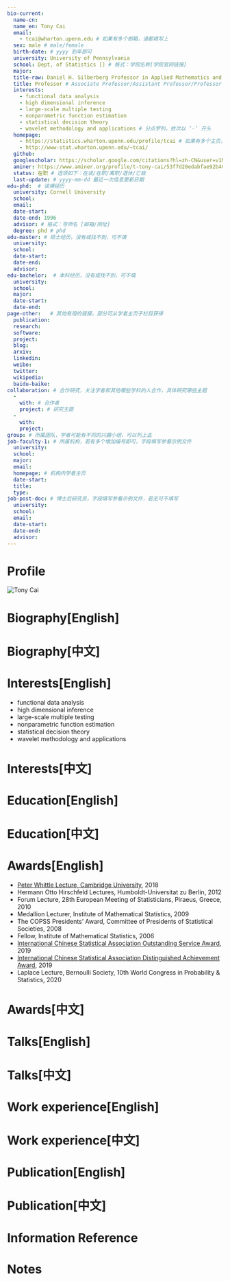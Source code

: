 ```yaml
---
bio-current:
  name-cn: 
  name_en: Tony Cai
  email: 
    - tcai@wharton.upenn.edu # 如果有多个邮箱，请都填写上
  sex: male # male/female
  birth-date: # yyyy 到年即可
  university: University of Pennsylvania 
  school: Dept, of Statistics [] # 格式：学院名称[学院官网链接]
  major: 
  title-raw: Daniel H. Silberberg Professor in Applied Mathematics and Statistics, Professor of Statistics and Data Science# 主页原始字符串
  title: Professor # Associate Professor/Assistant Professor/Professor
  interests: 
    - functional data analysis
    - high dimensional inference
    - large-scale multiple testing
    - nonparametric function estimation
    - statistical decision theory
    - wavelet methodology and applications # 分点罗列，依次以 ‘-’ 开头
  homepage: 
    - https://statistics.wharton.upenn.edu/profile/tcai # 如果有多个主页，请都填写上
    - http://www-stat.wharton.upenn.edu/~tcai/
  github: 
  googlescholar: https://scholar.google.com/citations?hl=zh-CN&user=v1MTZmIAAAAJ 
  aminer: https://www.aminer.org/profile/t-tony-cai/53f7d20edabfae92b40e7413 # 从这里查找 https://www.aminer.org/search/person
  status: 在职 # 选项如下：在读/在职/离职/退休/亡故
  last-update: # yyyy-mm-dd 最近一次信息更新日期
edu-phd:  # 读博经历
  university: Cornell University
  school: 
  email: 
  date-start: 
  date-end: 1996
  advisor: # 格式：导师名 [邮箱/网址]
  degree: phd # phd
edu-master: # 硕士经历，没有或找不到，可不填
  university: 
  school: 
  date-start: 
  date-end: 
  advisor:
edu-bachelor:  # 本科经历，没有或找不到，可不填
  university: 
  school: 
  major: 
  date-start: 
  date-end: 
page-other:   # 其他有用的链接，部分可从学者主页子栏目获得
  publication: 
  research: 
  software: 
  project: 
  blog: 
  arxiv: 
  linkedin: 
  weibo:
  twitter:
  wikipedia:
  baidu-baike:
collaboration: # 合作研究，关注学者和其他哪些学科的人合作，具体研究哪些主题
  - 
    with: # 合作者
    project: # 研究主题
  - 
    with: 
    project: 
group: # 所属团队，学者可能有不同的兴趣小组，可以列上去
job-faculty-1: # 所属机构，若有多个增加编号即可，字段填写参看示例文件
  university: 
  school: 
  major: 
  email: 
  homepage: # 机构内学者主页
  date-start: 
  title: 
  type: 
job-post-doc: # 博士后研究员，字段填写参看示例文件，若无可不填写
  university: 
  school: 
  email: 
  date-start: 
  date-end: 
  advisor: 
---
```


# Profile

![Tony Cai](https://faculty.wharton.upenn.edu/wp-content/uploads/2016/11/Tony_Cai_Crop7.jpg)

# Biography[English]

# Biography[中文]

# Interests[English]
  - functional data analysis
  - high dimensional inference
  - large-scale multiple testing
  - nonparametric function estimation
  - statistical decision theory
  - wavelet methodology and applications
# Interests[中文]

# Education[English]

# Education[中文]

# Awards[English]
  - [Peter Whittle Lecture, Cambridge University](https://www.talks.cam.ac.uk/talk/index/108859), 2018
  - Hermann Otto Hirschfeld Lectures, Humboldt-Universitat zu Berlin, 2012
  - Forum Lecture, 28th European Meeting of Statisticians, Piraeus, Greece, 2010
  - Medallion Lecturer, Institute of Mathematical Statistics, 2009
  - The COPSS Presidents’ Award, Committee of Presidents of Statistical Societies, 2008
  - Fellow, Institute of Mathematical Statistics, 2006
  - [International Chinese Statistical Association Outstanding Service Award](https://www.icsa.org/outstanding-service-award-2019/), 2019
  - [International Chinese Statistical Association Distinguished Achievement Award](https://www.icsa.org/distinguished-achievement-award-2019/), 2019
  - Laplace Lecture, Bernoulli Society, 10th World Congress in Probability & Statistics, 2020
# Awards[中文]

# Talks[English]

# Talks[中文]

# Work experience[English]

# Work experience[中文]

# Publication[English]

# Publication[中文]

# Information Reference

# Notes